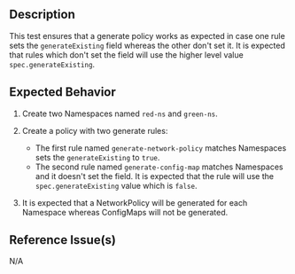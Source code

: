## Description

This test ensures that a generate policy works as expected in case one rule sets the `generateExisting` field whereas the other don't set it. It is expected that rules which don't set the field will use the higher level value `spec.generateExisting`. 

## Expected Behavior

1. Create two Namespaces named `red-ns` and `green-ns`.

2. Create a policy with two generate rules:
    - The first rule named `generate-network-policy` matches Namespaces sets the `generateExisting` to `true`.
    - The second rule named `generate-config-map` matches Namespaces and it doesn't set the field. It is expected that the rule will use the `spec.generateExisting` value which is `false`.

3. It is expected that a NetworkPolicy will be generated for each Namespace whereas ConfigMaps will not be generated.

## Reference Issue(s)

N/A
